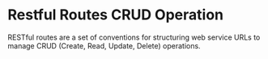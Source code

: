 # Restful Routes CRUD Operation 

RESTful routes are a set of conventions for structuring web service URLs to manage CRUD (Create, Read, Update, Delete) operations.
